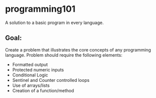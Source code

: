 # programming101
A solution to a basic program in every language.

## Goal:
Create a problem that illustrates the core concepts of any programming language.  Problem should require the following elements:
* Formatted output
* Protected numeric inputs
* Conditional Logic
* Sentinel and Counter controlled loops
* Use of arrays/lists
* Creation of a function/method

